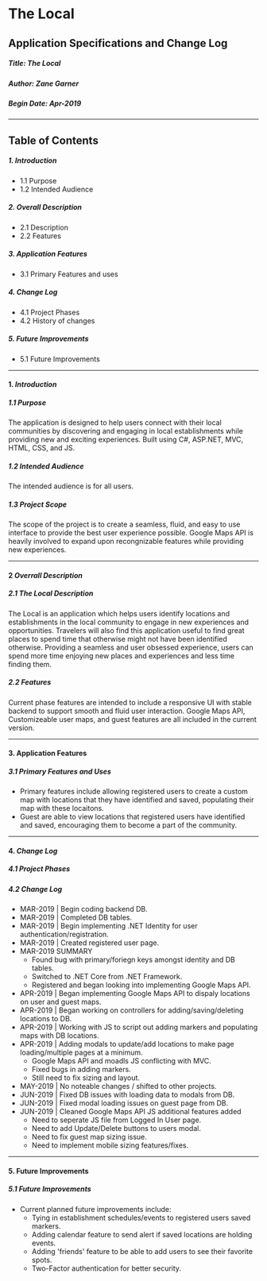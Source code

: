 # The Local
## Application Specifications and Change Log

##### Title: The Local 
##### Author: Zane Garner
##### Begin Date: Apr-2019

___ 
Table of Contents
---
##### 1. Introduction
- 1.1 Purpose
- 1.2 Intended Audience

##### 2. Overall Description
- 2.1 Description
- 2.2 Features

##### 3. Application Features
- 3.1 Primary Features and uses

##### 4. Change Log
- 4.1 Project Phases
- 4.2 History of changes

##### 5. Future Improvements
- 5.1 Future Improvements

---
#### 1. *Introduction*
##### 1.1 Purpose
The application is designed to help users connect with their local communities by discovering and engaging in local establishments while providing new and exciting experiences. Built using C#, ASP.NET, MVC, HTML, CSS, and JS.
##### 1.2 Intended Audience
The intended audience is for all users. 
##### 1.3 Project Scope
The scope of the project is to create a seamless, fluid, and easy to use interface to provide the best user experience possible. Google Maps API is heavily involved to expand upon recongnizable features while providing new experiences.

---
#### 2 *Overrall Description*
##### 2.1 The Local Description
The Local is an application which helps users identify locations and establishments in the local community to engage in new experiences and opportunities. Travelers will also find this application useful to find great places to spend time that otherwise might not have been identified otherwise. Providing a seamless and user obsessed experience, users can spend more time enjoying new places and experiences and less time finding them.

##### 2.2 Features
Current phase features are intended to include a responsive UI with stable backend to support smooth and fluid user interaction. Google Maps API, Customizeable user maps, and guest features are all included in the current version.

---
#### 3. Application Features
##### 3.1 Primary Features and Uses
- Primary features include allowing registered users to create a custom map with locations that they have identified and saved, populating their map with these locaitons.
- Guest are able to view locations that registered users have identified and saved, encouraging them to become a part of the community.
---
#### 4. *Change Log*
##### 4.1 Project Phases


##### 4.2 Change Log
- MAR-2019 | Begin coding backend DB.
- MAR-2019 | Completed DB tables.
- MAR-2019 | Begin implementing .NET Identity for user authentication/registration.
- MAR-2019 | Created registered user page. 
- MAR-2019 SUMMARY
  * Found bug with primary/foriegn keys amongst identity and DB tables.
  * Switched to .NET Core from .NET Framework.
  * Registered and began looking into implementing Google Maps API.
- APR-2019 | Began implementing Google Maps API to dispaly locations on user and guest maps.
- APR-2019 | Began working on controllers for adding/saving/deleting locations to DB.
- APR-2019 | Working with JS to script out adding markers and populating maps with DB locations.
- APR-2019 | Adding modals to update/add locations to make page loading/multiple pages at a minimum.
  * Google Maps API and moadls JS conflicting with MVC.
  * Fixed bugs in adding markers.
  * Still need to fix sizing and layout.
- MAY-2019 | No noteable changes / shifted to other projects.
- JUN-2019 | Fixed DB issues with loading data to modals from DB.
- JUN-2019 | Fixed modal loading issues on guest page from DB.
- JUN-2019 | Cleaned Google Maps API JS additional features added
  * Need to seperate JS file from Logged In User page.
  * Need to add Update/Delete buttons to users modal.
  * Need to fix guest map sizing issue.
  * Need to implement mobile sizing features/fixes.

---
#### 5. Future Improvements
##### 5.1 Future Improvements
- Current planned future improvements include:
  * Tying in establishment schedules/events to registered users saved markers.
  * Adding calendar feature to send alert if saved locations are holding events.
  * Adding 'friends' feature to be able to add users to see their favorite spots.
  * Two-Factor authentication for better security.

